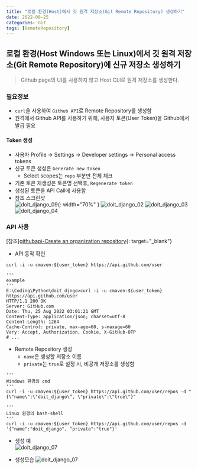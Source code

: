 ```yaml
---
title: "로컬 환경(Host)에서 깃 원격 저장소(Git Remote Repository) 생성하기"
date: 2022-08-25
categories: Git
tags: [RemoteRepository]
---
```


로컬 환경(Host Windows 또는 Linux)에서 깃 원격 저장소(Git Remote Repository)에 신규 저장소 생성하기
------

> Github page의 UI를 사용하지 않고 Host CLI로 원격 저장소를 생성한다.

### 필요정보

- `curl`을 사용하여 `Github API`로 Remote Repository를 생성함
- 원격에서 Github API를 사용하기 위해, 사용자 토큰(User Token)을 Github에서 발급 필요  

#### Token 생성  
- 사용자 Profile → Settings → Developer settings → Personal access tokens  
- 신규 토큰 생성은 `Generate new token`
  - Select scopes는 `repo` 부분만 전체 체크
- 기존 토큰 재생성은 토큰명 선택후, `Regenerate token`  
- 생성된 토큰을 API Call에 사용함
- 참조 스크린샷  
  ![doit_django_09](https://user-images.githubusercontent.com/76153041/186601949-d98457be-e591-4cd0-88ba-d1b5afbcdcb3.png){: width="70%" }
  ![doit_django_02](https://user-images.githubusercontent.com/76153041/186601994-d07dbb55-5450-443e-9862-2e62249a0a4d.png)
  ![doit_django_03](https://user-images.githubusercontent.com/76153041/186602003-bb8e12d7-deb6-463b-a97a-c3a348a4572f.png)
  ![doit_django_04](https://user-images.githubusercontent.com/76153041/186602019-ec0fa3f2-2ecb-4ee7-9fa4-9c0f6f83ce3a.png)


### API 사용  
[참조][githubapi-Create an organization repository](https://docs.github.com/en/rest/repos/repos#create-an-organization-repository){: target="_blank"}   

- API 동작 확인  

```shell
curl -i -u cmaven:${user_token} https://api.github.com/user

'''
example
'''
E:\Coding\Python\doit_djngo>curl -i -u cmaven:${user_token} https://api.github.com/user
HTTP/1.1 200 OK
Server: GitHub.com
Date: Thu, 25 Aug 2022 03:01:21 GMT
Content-Type: application/json; charset=utf-8
Content-Length: 1264
Cache-Control: private, max-age=60, s-maxage=60
Vary: Accept, Authorization, Cookie, X-GitHub-OTP
# ...
```  

- Remote Repository 생성
  - `name`은 생성할 저장소 이름
  - `private`는 `true`로 설정 시, 비공개 저장소를 생성함

```shell
'''
Windows 환경의 cmd
'''
curl -i -u cmaven:${user_token} https://api.github.com/user/repos -d "{\"name\":\"doit_django\", \"private\":\"true\"}"

'''
Linux 환경의 bash-shell
'''
curl -i -u cmaven:${user_token} https://api.github.com/user/repos -d '{"name":"doit_django", "private":"true"}'
```  
- 생성 예  
![doit_django_07](https://user-images.githubusercontent.com/76153041/186605224-99d9d71f-70ad-4016-81b9-8f725886ec50.png)

- 생성모습
![doit_django_07](https://user-images.githubusercontent.com/76153041/186604838-32cbd253-9b55-4eb2-b924-b345b6fbeaf0.png)